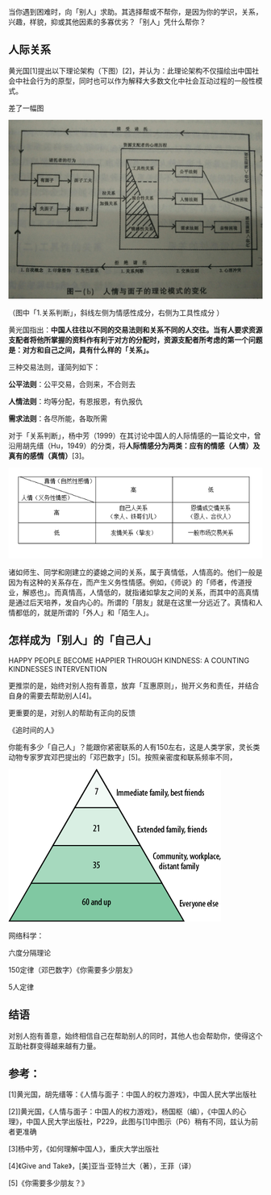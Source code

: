 当你遇到困难时，向「别人」求助。其选择帮或不帮你，是因为你的学识，关系，兴趣，样貌，抑或其他因素的多寡优劣？「别人」凭什么帮你？

## 人际关系

黄光国[1]提出以下理论架构（下图）[2]，并认为：此理论架构不仅描绘出中国社会中社会行为的原型，同时也可以作为解释大多数文化中社会互动过程的一般性模式。



差了一幅图



![what-does-other-help-you-depending-on-1](../assets/images/what-does-other-help-you-depending-on-1.jpg)

（图中「1.关系判断」，斜线左侧为情感性成分，右侧为工具性成分 ）



黄光国指出：**中国人往往以不同的交易法则和关系不同的人交往。当有人要求资源支配者将他所掌握的资料作有利于对方的分配时，资源支配者所考虑的第一个问题是：对方和自己之间，具有什么样的「关系」。**

三种交易法则，谨简列如下：

**公平法则**：公平交易，合则来，不合则去

**人情法则**：均等分配，有恩报恩，有仇报仇

**需求法则**：各尽所能，各取所需

对于「关系判断」，杨中芳（1999）在其讨论中国人的人际情感的一篇论文中，曾沿用胡先缙（Hu，1949）的分类，将**人际情感分为两类：应有的情感（人情）及真有的感情（真情）**[3]。

![what-does-other-help-you-depending-on-2](../assets/images/what-does-other-help-you-depending-on-2.png)

诸如师生、同学和刚建立的婆媳之间的关系，属于真情低，人情高的。他们一般是因为有这种的关系存在，而产生义务性情感。例如，《师说》的「师者，传道授业，解惑也」。而真情高，人情低的，就指诸如挚友之间的关系，而其中的高真情是通过后天培养，发自内心的。所谓的「朋友」就是在这里一分远近了。真情和人情都低的，就是所谓的「外人」和「陌生人」。


## 怎样成为「别人」的「自己人」

HAPPY PEOPLE BECOME HAPPIER THROUGH KINDNESS: A COUNTING KINDNESSES INTERVENTION



更推崇的是，始终对别人抱有善意，放弃「互惠原则」，抛开义务和责任，并结合自身的需要去帮助别人[4]。

更重要的是，对别人的帮助有正向的反馈



《追时间的人》



你能有多少「自己人」？能跟你紧密联系的人有150左右，这是人类学家，灵长类动物专家罗宾邓巴提出的「邓巴数字」[5]。按照亲密度和联系频率不同，

![](../assets/images/Dunbar's-number.jpg)



网络科学：

六度分隔理论

150定律（邓巴数字）《你需要多少朋友》

5人定律


## 结语

对别人抱有善意，始终相信自己在帮助别人的同时，其他人也会帮助你，使得这个互助社群变得越来越有力量。



## 参考：

[1]黄光国，胡先缙等：《人情与面子：中国人的权力游戏》，中国人民大学出版社

[2]]黄光国，《人情与面子：中国人的权力游戏》，杨国枢（编），《中国人的心理》，中国人民大学出版社，P229，此图与[1]中图示（P6）稍有不同，兹认为前者更准确

[3]杨中芳，《如何理解中国人》，重庆大学出版社

[4]《Give and Take》，[美]亚当·亚特兰大（著），王菲（译）

[5]《你需要多少朋友？》
